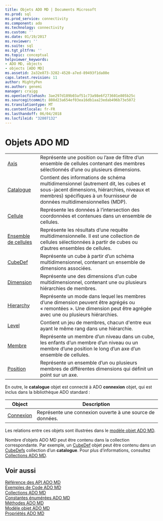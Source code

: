 ```yaml
---
title: Objets ADO MD | Documents Microsoft
ms.prod: sql
ms.prod_service: connectivity
ms.component: ado
ms.technology: connectivity
ms.custom: ''
ms.date: 01/19/2017
ms.reviewer: ''
ms.suite: sql
ms.tgt_pltfrm: ''
ms.topic: conceptual
helpviewer_keywords:
- ADO MD, objects
- objects [ADO MD]
ms.assetid: 2a32e873-3282-4520-a7ed-89493f1da80e
caps.latest.revision: 11
author: MightyPen
ms.author: genemi
manager: craigg
ms.openlocfilehash: 3ae297d189b03af51c73a98e6f273601e805b25c
ms.sourcegitcommit: 808d23a654ef03ea16db1aa23edab496b73e5072
ms.translationtype: MT
ms.contentlocale: fr-FR
ms.lasthandoff: 06/04/2018
ms.locfileid: "32807132"
---
```

# <a name="ado-md-objects"></a>Objets ADO MD
|||  
|-|-|  
|[Axis](../../../ado/reference/ado-md-api/axis-object-ado-md.md)|Représente une position ou l’axe de filtre d’un ensemble de cellules contenant des membres sélectionnés d’une ou plusieurs dimensions.|  
|[Catalogue](../../../ado/reference/ado-md-api/catalog-object-ado-md.md)|Contient des informations de schéma multidimensionnel (autrement dit, les cubes et sous-jacent dimensions, hiérarchies, niveaux et membres) spécifiques à un fournisseur de données multidimensionnelles (MDP).|  
|[Cellule](../../../ado/reference/ado-md-api/cell-object-ado-md.md)|Représente les données à l’intersection des coordonnées et contenues dans un ensemble de cellules.|  
|[Ensemble de cellules](../../../ado/reference/ado-md-api/cellset-object-ado-md.md)|Représente les résultats d’une requête multidimensionnelle. Il est une collection de cellules sélectionnées à partir de cubes ou d’autres ensembles de cellules.|  
|[CubeDef](../../../ado/reference/ado-md-api/cubedef-object-ado-md.md)|Représente un cube à partir d’un schéma multidimensionnel, contenant un ensemble de dimensions associées.|  
|[Dimension](../../../ado/reference/ado-md-api/dimension-object-ado-md.md)|Représente une des dimensions d’un cube multidimensionnel, contenant une ou plusieurs hiérarchies de membres.|  
|[Hierarchy](../../../ado/reference/ado-md-api/hierarchy-object-ado-md.md)|Représente un mode dans lequel les membres d’une dimension peuvent être agrégés ou « remontées ». Une dimension peut être agrégée avec une ou plusieurs hiérarchies.|  
|[Level](../../../ado/reference/ado-md-api/level-object-ado-md.md)|Contient un jeu de membres, chacun d'entre eux ayant le même rang dans une hiérarchie.|  
|[Membre](../../../ado/reference/ado-md-api/member-object-ado-md.md)|Représente un membre d’un niveau dans un cube, les enfants d’un membre d’un niveau ou un membre d’une position le long d’un axe d’un ensemble de cellules.|  
|[Position](../../../ado/reference/ado-md-api/position-object-ado-md.md)|Représente un ensemble d’un ou plusieurs membres de différentes dimensions qui définit un point sur un axe.|  
  
 En outre, le **catalogue** objet est connecté à ADO **connexion** objet, qui est inclus dans la bibliothèque ADO standard :  
  
|Object|Description|  
|------------|-----------------|  
|[Connexion](../../../ado/reference/ado-api/connection-object-ado.md)|Représente une connexion ouverte à une source de données.|  
  
 Les relations entre ces objets sont illustrées dans le [modèle objet ADO MD](../../../ado/reference/ado-md-api/ado-md-object-model.md).  
  
 Nombre d’objets ADO MD peut être contenu dans la collection correspondante. Par exemple, un [CubeDef](../../../ado/reference/ado-md-api/cubedef-object-ado-md.md) objet peut être contenu dans un [CubeDefs](../../../ado/reference/ado-md-api/cubedefs-collection-ado-md.md) collection d’un **catalogue**. Pour plus d’informations, consultez [Collections ADO MD](../../../ado/reference/ado-md-api/ado-md-collections.md).  
  
## <a name="see-also"></a>Voir aussi  
 [Référence des API ADO MD](../../../ado/reference/ado-md-api/ado-md-api-reference.md)   
 [Exemples de Code ADO MD](../../../ado/reference/ado-md-api/ado-md-code-examples.md)   
 [Collections ADO MD](../../../ado/reference/ado-md-api/ado-md-collections.md)   
 [Constantes énumérées ADO MD](../../../ado/reference/ado-md-api/ado-md-enumerated-constants.md)   
 [Méthodes ADO MD](../../../ado/reference/ado-md-api/ado-md-methods.md)   
 [Modèle objet ADO MD](../../../ado/reference/ado-md-api/ado-md-object-model.md)   
 [Propriétés ADO MD](../../../ado/reference/ado-md-api/ado-md-properties.md)

